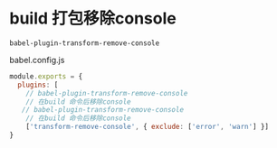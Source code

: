 # build 打包移除console

`babel-plugin-transform-remove-console`



babel.config.js

```js
module.exports = {
  plugins: [
    // babel-plugin-transform-remove-console
    // 在build 命令后移除console
   // babel-plugin-transform-remove-console
    // 在build 命令后移除console
    ['transform-remove-console', { exclude: ['error', 'warn'] }]
}
```

